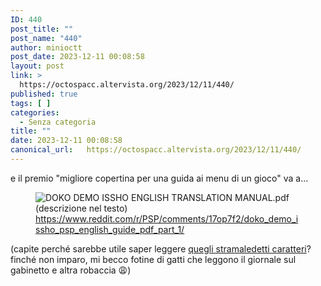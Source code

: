 ```yaml
---
ID: 440
post_title: ""
post_name: "440"
author: minioctt
post_date: 2023-12-11 00:08:58
layout: post
link: >
  https://octospacc.altervista.org/2023/12/11/440/
published: true
tags: [ ]
categories:
  - Senza categoria
title: ""
date: 2023-12-11 00:08:58
canonical_url:   https://octospacc.altervista.org/2023/12/11/440/
---
```

<!-- wp:paragraph -->
<p>e il premio "migliore copertina per una guida ai menu di un gioco" va a...</p>
<!-- /wp:paragraph -->

<!-- wp:paragraph -->
<p></p>
<!-- /wp:paragraph -->

<!-- wp:image {"id":441,"sizeSlug":"full","linkDestination":"none"} -->
<figure class="wp-block-image size-full"><img src="{{site.cdnurl}}/assets/uploads/2023/12/image-7.png" alt="DOKO DEMO ISSHO ENGLISH TRANSLATION MANUAL.pdf (descrizione nel testo)" class="wp-image-441"/><figcaption class="wp-element-caption"><a href="https://www.reddit.com/r/PSP/comments/17op7f2/doko_demo_issho_psp_english_guide_pdf_part_1/">https://www.reddit.com/r/PSP/comments/17op7f2/doko_demo_issho_psp_english_guide_pdf_part_1/</a></figcaption></figure>
<!-- /wp:image -->

<!-- wp:paragraph -->
<p></p>
<!-- /wp:paragraph -->

<!-- wp:paragraph -->
<p>(capite perché sarebbe utile saper leggere <a href="/microblog-mirror/2023/12/07/305/">quegli stramaledetti caratteri</a>? finché non imparo, mi becco fotine di gatti che leggono il giornale sul gabinetto e altra robaccia 😩️)</p>
<!-- /wp:paragraph -->